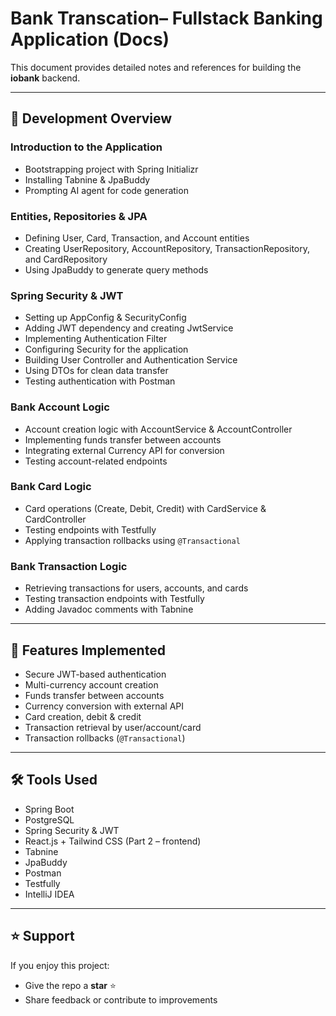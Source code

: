 # Bank Transcation– Fullstack Banking Application (Docs)

This document provides detailed notes and references for building the **iobank** backend.

---

## 📂 Development Overview

### Introduction to the Application
- Bootstrapping project with Spring Initializr  
- Installing Tabnine & JpaBuddy  
- Prompting AI agent for code generation  

### Entities, Repositories & JPA
- Defining User, Card, Transaction, and Account entities  
- Creating UserRepository, AccountRepository, TransactionRepository, and CardRepository  
- Using JpaBuddy to generate query methods  

### Spring Security & JWT
- Setting up AppConfig & SecurityConfig  
- Adding JWT dependency and creating JwtService  
- Implementing Authentication Filter  
- Configuring Security for the application  
- Building User Controller and Authentication Service  
- Using DTOs for clean data transfer  
- Testing authentication with Postman  

### Bank Account Logic
- Account creation logic with AccountService & AccountController  
- Implementing funds transfer between accounts  
- Integrating external Currency API for conversion  
- Testing account-related endpoints  

### Bank Card Logic
- Card operations (Create, Debit, Credit) with CardService & CardController  
- Testing endpoints with Testfully  
- Applying transaction rollbacks using `@Transactional`  

### Bank Transaction Logic
- Retrieving transactions for users, accounts, and cards  
- Testing transaction endpoints with Testfully  
- Adding Javadoc comments with Tabnine  

---

## 🚀 Features Implemented

- Secure JWT-based authentication  
- Multi-currency account creation  
- Funds transfer between accounts  
- Currency conversion with external API  
- Card creation, debit & credit  
- Transaction retrieval by user/account/card  
- Transaction rollbacks (`@Transactional`)  

---

## 🛠️ Tools Used

- Spring Boot  
- PostgreSQL  
- Spring Security & JWT  
- React.js + Tailwind CSS (Part 2 – frontend)  
- Tabnine  
- JpaBuddy  
- Postman  
- Testfully  
- IntelliJ IDEA  

---

## ⭐ Support

If you enjoy this project:  
- Give the repo a **star** ⭐  
- Share feedback or contribute to improvements
